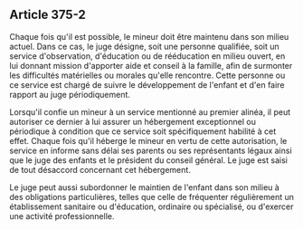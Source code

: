 Article 375-2
----
Chaque fois qu'il est possible, le mineur doit être maintenu dans son milieu
actuel. Dans ce cas, le juge désigne, soit une personne qualifiée, soit un
service d'observation, d'éducation ou de rééducation en milieu ouvert, en lui
donnant mission d'apporter aide et conseil à la famille, afin de surmonter les
difficultés matérielles ou morales qu'elle rencontre. Cette personne ou ce
service est chargé de suivre le développement de l'enfant et d'en faire rapport
au juge périodiquement.

Lorsqu'il confie un mineur à un service mentionné au premier alinéa, il peut
autoriser ce dernier à lui assurer un hébergement exceptionnel ou périodique à
condition que ce service soit spécifiquement habilité à cet effet. Chaque fois
qu'il héberge le mineur en vertu de cette autorisation, le service en informe
sans délai ses parents ou ses représentants légaux ainsi que le juge des enfants
et le président du conseil général. Le juge est saisi de tout désaccord
concernant cet hébergement.

Le juge peut aussi subordonner le maintien de l'enfant dans son milieu à des
obligations particulières, telles que celle de fréquenter régulièrement un
établissement sanitaire ou d'éducation, ordinaire ou spécialisé, ou d'exercer
une activité professionnelle.
